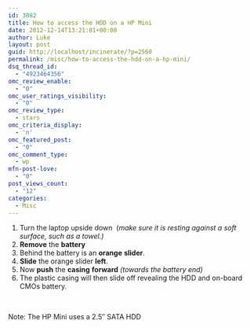 ```yaml
---
id: 3082
title: How to access the HDD on a HP Mini
date: 2012-12-14T13:21:01+00:00
author: Luke
layout: post
guid: http://localhost/incinerate/?p=2560
permalink: /misc/how-to-access-the-hdd-on-a-hp-mini/
dsq_thread_id:
  - "4923464356"
omc_review_enable:
  - "0"
omc_user_ratings_visibility:
  - "0"
omc_review_type:
  - stars
omc_criteria_display:
  - 'n'
omc_featured_post:
  - "0"
omc_comment_type:
  - wp
mfn-post-love:
  - "0"
post_views_count:
  - "12"
categories:
  - Misc
---
```

  1. Turn the laptop upside down  (_make sure it is resting against a soft surface, such as a towel.)_
  2. **Remove** the **battery**
  3. Behind the battery is an **orange** **slider**.
  4. **Slide** the orange slider **left**.
  5. Now **push** the **casing** **forward** _(towards the battery end)_
  6. The plastic casing will then slide off revealing the HDD and on-board CMOs battery.

&nbsp;

Note: The HP Mini uses a 2.5&#8243; SATA HDD

&nbsp;